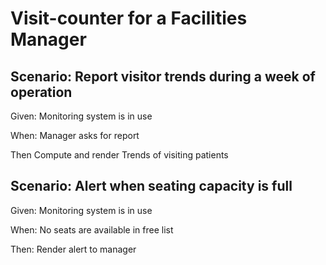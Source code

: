 # Visit-counter for a Facilities Manager

## Scenario: Report visitor trends during a week of operation

  Given: Monitoring system is in use

  When: Manager asks for report  

  Then Compute and render Trends of visiting patients

## Scenario: Alert when seating capacity is full

  Given: Monitoring system is in use  

  When: No seats are available in free list  
  
  Then: Render alert to manager

